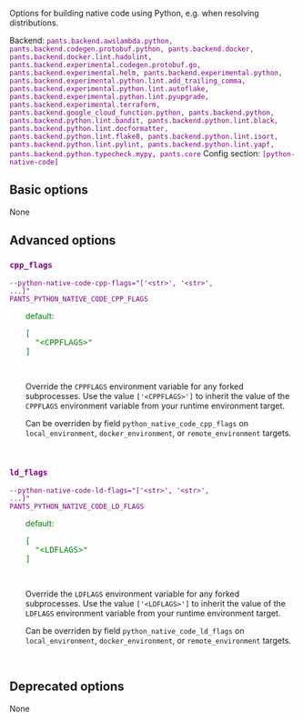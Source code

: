 
Options for building native code using Python, e.g. when resolving distributions.

Backend: <span style="color: purple"><code>pants.backend.awslambda.python, pants.backend.codegen.protobuf.python, pants.backend.docker, pants.backend.docker.lint.hadolint, pants.backend.experimental.codegen.protobuf.go, pants.backend.experimental.helm, pants.backend.experimental.python, pants.backend.experimental.python.lint.add_trailing_comma, pants.backend.experimental.python.lint.autoflake, pants.backend.experimental.python.lint.pyupgrade, pants.backend.experimental.terraform, pants.backend.google_cloud_function.python, pants.backend.python, pants.backend.python.lint.bandit, pants.backend.python.lint.black, pants.backend.python.lint.docformatter, pants.backend.python.lint.flake8, pants.backend.python.lint.isort, pants.backend.python.lint.pylint, pants.backend.python.lint.yapf, pants.backend.python.typecheck.mypy, pants.core</code></span>
Config section: <span style="color: purple"><code>[python-native-code]</code></span>

## Basic options

None

## Advanced options

<div style="color: purple">

### `cpp_flags`

  <code>--python-native-code-cpp-flags=&quot;['&lt;str&gt;', '&lt;str&gt;', ...]&quot;</code><br>
  <code>PANTS_PYTHON_NATIVE_CODE_CPP_FLAGS</code><br>
</div>
<div style="padding-left: 2em;">
<span style="color: green">default: <pre>[
  "&lt;CPPFLAGS&gt;"
]</pre></span>

<br>

Override the `CPPFLAGS` environment variable for any forked subprocesses. Use the value `['<CPPFLAGS>']` to inherit the value of the `CPPFLAGS` environment variable from your runtime environment target.

Can be overriden by field `python_native_code_cpp_flags` on `local_environment`, `docker_environment`, or `remote_environment` targets.
</div>
<br>

<div style="color: purple">

### `ld_flags`

  <code>--python-native-code-ld-flags=&quot;['&lt;str&gt;', '&lt;str&gt;', ...]&quot;</code><br>
  <code>PANTS_PYTHON_NATIVE_CODE_LD_FLAGS</code><br>
</div>
<div style="padding-left: 2em;">
<span style="color: green">default: <pre>[
  "&lt;LDFLAGS&gt;"
]</pre></span>

<br>

Override the `LDFLAGS` environment variable for any forked subprocesses. Use the value `['<LDFLAGS>']` to inherit the value of the `LDFLAGS` environment variable from your runtime environment target.

Can be overriden by field `python_native_code_ld_flags` on `local_environment`, `docker_environment`, or `remote_environment` targets.
</div>
<br>


## Deprecated options

None


